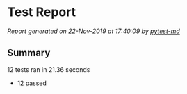 # Test Report

*Report generated on 22-Nov-2019 at 17:40:09 by [pytest-md]*

[pytest-md]: https://github.com/hackebrot/pytest-md

## Summary

12 tests ran in 21.36 seconds

- 12 passed
